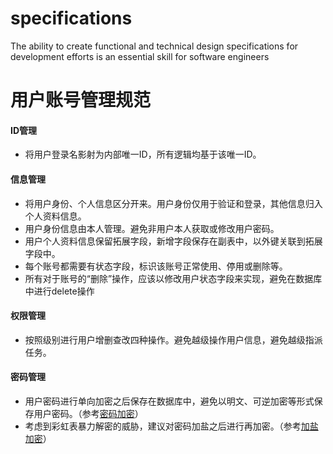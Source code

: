 # specifications
The ability to create functional and technical design specifications for development efforts is an essential skill for software engineers

# 用户账号管理规范

#### ID管理
* 将用户登录名影射为内部唯一ID，所有逻辑均基于该唯一ID。

#### 信息管理
* 将用户身份、个人信息区分开来。用户身份仅用于验证和登录，其他信息归入个人资料信息。
* 用户身份信息由本人管理。避免非用户本人获取或修改用户密码。
* 用户个人资料信息保留拓展字段，新增字段保存在副表中，以外键关联到拓展字段中。
* 每个账号都需要有状态字段，标识该账号正常使用、停用或删除等。
* 所有对于账号的“删除”操作，应该以修改用户状态字段来实现，避免在数据库中进行delete操作

#### 权限管理
* 按照级别进行用户增删查改四种操作。避免越级操作用户信息，避免越级指派任务。

#### 密码管理
* 用户密码进行单向加密之后保存在数据库中，避免以明文、可逆加密等形式保存用户密码。（参考[密码加密](http://blog.coderzh.com/2016/01/03/security-design/)）
* 考虑到彩虹表暴力解密的威胁，建议对密码加盐之后进行再加密。（参考[加盐加密](http://blog.coderzh.com/2016/01/10/a-password-security-design-example/)）
